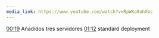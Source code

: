 ```yaml
---
media_link: https://www.youtube.com/watch?v=RpWKo8uhXbc
---
```

[00:19](https://www.youtube.com/watch?t=19&v=RpWKo8uhXbc)
Añadidos tres servidores
[01:12](https://www.youtube.com/watch?t=72&v=RpWKo8uhXbc)
standard deployment
